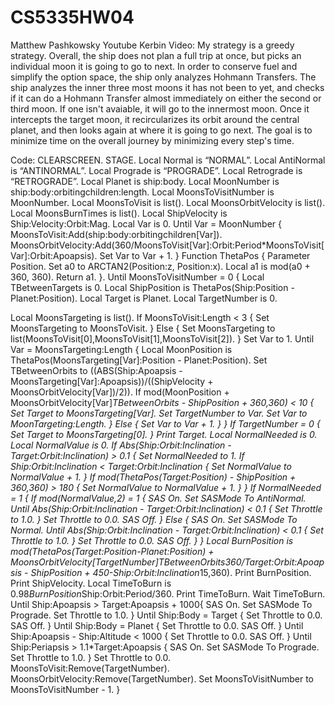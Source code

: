 # CS5335HW04
Matthew Pashkowsky
Youtube Kerbin Video: 
My strategy is a greedy strategy. Overall, the ship does not plan a full trip at once, but picks an individual moon it is going to go to next. In order to conserve fuel and simplify the option space, the ship only analyzes Hohmann Transfers. The ship analyzes the inner three most moons it has not been to yet, and checks if it can do a Hohmann Transfer almost immediately on either the second or third moon. If one isn't avaiable, it will go to the innermost moon. Once it intercepts the target moon, it recircularizes its orbit around the central planet, and then looks again at where it is going to go next. The goal is to minimize time on the overall journey by minimizing every step's time.

Code: 
CLEARSCREEN.
STAGE.
Local Normal is “NORMAL”.
Local AntiNormal is “ANTINORMAL”.
Local Prograde is “PROGRADE”.
Local Retrograde is “RETROGRADE”.
Local Planet is ship:body.
Local MoonNumber is ship:body:orbitingchildren:length.
Local MoonsToVisitNumber is MoonNumber.
Local MoonsToVisit is list().
Local MoonsOrbitVelocity is list().
Local MoonsBurnTimes is list().
Local ShipVelocity is Ship:Velocity:Orbit:Mag.
Local Var is 0.
Until Var = MoonNumber {
	MoonsToVisit:Add(ship:body:orbitingchildren[Var]).
	MoonsOrbitVelocity:Add(360/MoonsToVisit[Var]:Orbit:Period*MoonsToVisit[Var]:Orbit:Apoapsis). 
	Set Var to Var + 1.
}
Function ThetaPos {
	Parameter Position.
	Set a0 to ARCTAN2(Position:z, Position:x).
	Local a1 is mod(a0 + 360, 360).
	Return a1.
}.
Until MoonsToVisitNumber = 0 {
Local TBetweenTargets is 0.
Local ShipPosition is ThetaPos(Ship:Position - Planet:Position).
Local Target is Planet.
Local TargetNumber is 0.

Local MoonsTargeting is list().
If MoonsToVisit:Length < 3 {
	Set MoonsTargeting to MoonsToVisit.
} Else {
	Set MoonsTargeting to list(MoonsToVisit[0],MoonsToVisit[1],MoonsToVisit[2]).
}
Set Var to 1.
Until Var = MoonsTargeting:Length {
Local MoonPosition is ThetaPos(MoonsTargeting[Var]:Position - Planet:Position).
Set TBetweenOrbits to ((ABS(Ship:Apoapsis - MoonsTargeting[Var]:Apoapsis))/((ShipVelocity + MoonsOrbitVelocity[Var])/2)).
If mod(MoonPosition + MoonsOrbitVelocity[Var]*TBetweenOrbits - ShipPosition + 360,360) < 10 {
Set Target to MoonsTargeting[Var].
Set TargetNumber to Var.
Set Var to MoonTargeting:Length.
} Else {
Set Var to Var + 1.
}
}
If TargetNumber = 0 {
Set Target to MoonsTargeting[0].
}
Print Target.
Local NormalNeeded is 0.
Local NormalValue is 0.
If Abs(Ship:Orbit:Inclination - Target:Orbit:Inclination) > 0.1 {
Set NormalNeeded to 1.
If Ship:Orbit:Inclination < Target:Orbit:Inclination {
Set NormalValue to NormalValue + 1.
}
If mod(ThetaPos(Target:Position) - ShipPosition + 360,360) > 180 {
Set NormalValue to NormalValue + 1.
}
}
If NormalNeeded = 1 {
If mod(NormalValue,2) = 1 {
SAS On.
Set SASMode To AntiNormal.
Until Abs(Ship:Orbit:Inclination - Target:Orbit:Inclination) < 0.1 {
	Set Throttle to 1.0.
}
Set Throttle to 0.0.
SAS Off.
} Else {
SAS On.
Set SASMode To Normal.
Until Abs(Ship:Orbit:Inclination - Target:Orbit:Inclination) < 0.1 {
	Set Throttle to 1.0.
}
Set Throttle to 0.0.
SAS Off.
}
}
Local BurnPosition is mod(ThetaPos(Target:Position-Planet:Position) + MoonsOrbitVelocity[TargetNumber]*TBetweenOrbits*360/Target:Orbit:Apoapsis - ShipPosition + 450-Ship:Orbit:Inclination*15,360).
Print BurnPosition.
Print ShipVelocity.
Local TimeToBurn is 0.98*BurnPosition*Ship:Orbit:Period/360.
Print TimeToBurn.
Wait TimeToBurn.
Until Ship:Apoapsis > Target:Apoapsis + 1000{
SAS On.
Set SASMode To Prograde.
Set Throttle to 1.0.
}
Until Ship:Body = Target {
Set Throttle to 0.0.
SAS Off.
}
Until Ship:Body = Planet {
Set Throttle to 0.0.
SAS Off.
}
Until Ship:Apoapsis - Ship:Altitude < 1000 {
Set Throttle to 0.0.
SAS Off.
}
Until Ship:Periapsis > 1.1*Target:Apoapsis {
SAS On.
Set SASMode To Prograde.
Set Throttle to 1.0.
}
Set Throttle to 0.0.
MoonsToVisit:Remove(TargetNumber).
MoonsOrbitVelocity:Remove(TargetNumber).
Set MoonsToVisitNumber to MoonsToVisitNumber - 1.
}
